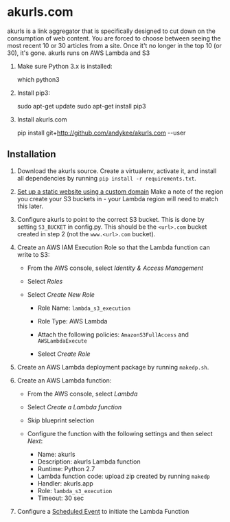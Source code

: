 # akurls.com
akurls is a link aggregator that is specifically designed to cut down on the consumption of web content. You are forced to choose between seeing the most recent 10 or 30 articles from a site. Once it't no longer in the top 10 (or 30), it's gone. akurls runs on AWS Lambda and S3

1. Make sure Python 3.x is installed:

   which python3
   
2. Install pip3:

   sudo apt-get update
   sudo apt-get install pip3
   
3. Install akurls.com

   pip install git+http://github.com/andykee/akurls.com --user




## Installation
1. Download the akurls source. Create a virtualenv, activate it, and install all dependencies by running `pip install -r requirements.txt`.

2. [Set up a static website using a custom domain](http://docs.aws.amazon.com/AmazonS3/latest/dev/website-hosting-custom-domain-walkthrough.html) Make a note of the region you create your S3 buckets in - your Lambda region will need to match this later.

3. Configure akurls to point to the correct S3 bucket. This is done by setting `S3_BUCKET` in config.py. This should be the `<url>.com` bucket created in step 2 (not the `www.<url>.com` bucket).

4. Create an AWS IAM Execution Role so that the Lambda function can write to S3:

    * From the AWS console, select *Identity & Access Management*

    * Select *Roles*

    * Select *Create New Role*

        * Role Name: `lambda_s3_execution`

        * Role Type: AWS Lambda

        * Attach the following policies: `AmazonS3FullAccess` and `AWSLambdaExecute`

        * Select *Create Role*

5. Create an AWS Lambda deployment package by running `makedp.sh`.

6. Create an AWS Lambda function:

    * From the AWS console, select *Lambda*

    * Select *Create a Lambda function*

    * Skip blueprint selection

    * Configure the function with the following settings and then select *Next*:

        * Name: akurls
        * Description: akurls Lambda function
        * Runtime: Python 2.7
        * Lambda function code: upload zip created by running `makedp`
        * Handler: akurls.app
        * Role: `lambda_s3_execution`
        * Timeout: 30 sec

7. Configure a [Scheduled Event](http://docs.aws.amazon.com/lambda/latest/dg/with-scheduled-events.html) to initiate the Lambda Function

